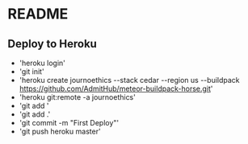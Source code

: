 # README

## Deploy to Heroku

- 'heroku login'
- 'git init'
- 'heroku create journoethics --stack cedar --region us --buildpack https://github.com/AdmitHub/meteor-buildpack-horse.git'
- 'heroku git:remote -a journoethics'
- 'git add '
- 'git add .'
- 'git commit -m "First Deploy"'
- 'git push heroku master'
